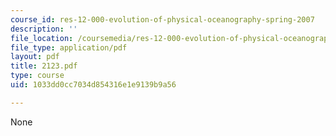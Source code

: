 ```yaml
---
course_id: res-12-000-evolution-of-physical-oceanography-spring-2007
description: ''
file_location: /coursemedia/res-12-000-evolution-of-physical-oceanography-spring-2007/1033dd0cc7034d854316e1e9139b9a56_2123.pdf
file_type: application/pdf
layout: pdf
title: 2123.pdf
type: course
uid: 1033dd0cc7034d854316e1e9139b9a56

---
```

None